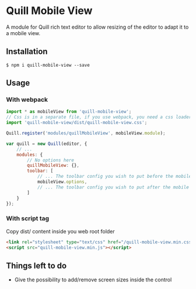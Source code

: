 # Quill Mobile View

A module for Quill rich text editor to allow resizing of the editor to adapt it to a mobile view.

## Installation

```
$ npm i quill-mobile-view --save
```

## Usage

### With webpack

```javascript
import * as mobileView from 'quill-mobile-view';
// Css is in a separate file, if you use webpack, you need a css loader
import 'quill-mobile-view/dist/quill-mobile-view.css';

Quill.register('modules/quillMobileView', mobileView.module);

var quill = new Quill(editor, {
    // ...
    modules: {
        // No options here
        quillMobileView: {},
        toolbar: [
            // ... The toolbar config you wish to put before the mobile view control
            mobileView.options,
            // ... The toolbar config you wish to put after the mobile view control
        ]
    }
});
```

### With script tag

Copy dist/ content inside you web root folder

```html
<link rel="stylesheet" type="text/css" href="/quill-mobile-view.min.css">
<script src="quill-mobile-view.min.js"></script>
```

## Things left to do

- Give the possibility to add/remove screen sizes inside the control